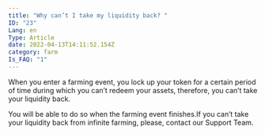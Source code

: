 ```yaml
---
title: "Why can’t I take my liquidity back? "
ID: "23"
Lang: en
Type: Article
date: 2022-04-13T14:11:52.154Z
category: farm
Is_FAQ: "1"
---
```

When you enter a farming event, you lock up your token for a certain period of time during which you can’t redeem your assets, therefore, you can’t take your liquidity back.

You will be able to do so when the farming event finishes.If you can’t take your liquidity back from infinite farming, please, contact our Support Team.